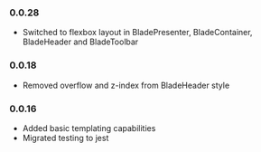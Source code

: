 ### 0.0.28
* Switched to flexbox layout in BladePresenter, BladeContainer, BladeHeader and BladeToolbar

### 0.0.18
* Removed overflow and z-index from BladeHeader style

### 0.0.16
* Added basic templating capabilities
* Migrated testing to jest

